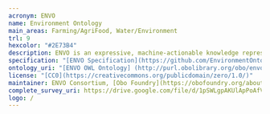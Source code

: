 ```yaml
--- 
acronym: ENVO
name: Environment Ontology
main_areas: Farming/AgriFood, Water/Environment
trl: 9
hexcolor: "#2E73B4"
description: ENVO is an expressive, machine-actionable knowledge representation of environmentalentities. Using ENVO to describe things like ecosystems, entire planets and other astronomical bodies, their parts, or environmental processes increases the interoperability of environmental descriptions, helping (meta)data records achieve demonstrable FAIRness.
specification: "[ENVO Specification](https://github.com/EnvironmentOntology/envo)"
ontology_uri: "[ENVO OWL Ontology] (http://purl.obolibrary.org/obo/envo.owl)"
license: "[CC0](https://creativecommons.org/publicdomain/zero/1.0/)"
maintainer: ENVO Consortium, [Obo Foundry](https://obofoundry.org/about-OBO-Foundry.html)
complete_survey_uri: https://drive.google.com/file/d/1pSWLgpAKUlApPoAfVEsBx_gO9AUBd7aH/
logo: /
--- 
```

